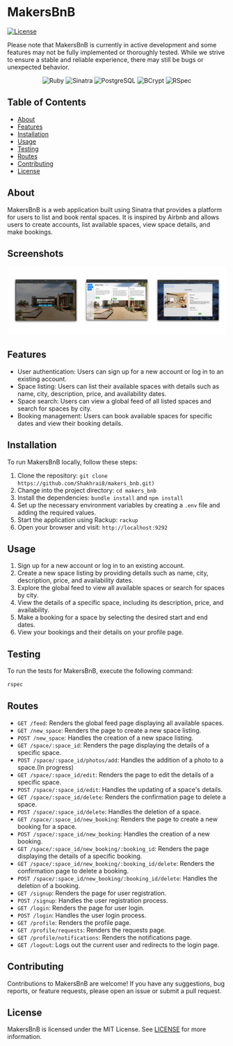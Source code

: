 # MakersBnB

[![License](https://img.shields.io/badge/license-MIT-blue.svg)](LICENSE)

Please note that MakersBnB is currently in active development and some features may not be fully implemented or thoroughly tested. While we strive to ensure a stable and reliable experience, there may still be bugs or unexpected behavior.

<p align="center">
 <img src="https://img.shields.io/badge/ruby-%23CC342D.svg?style=for-the-badge&logo=ruby&logoColor=white" alt="Ruby" />
 <img src="https://img.shields.io/badge/sinatra-%23D00000.svg?style=for-the-badge&logo=sinatra&logoColor=white" alt="Sinatra" />
 <img src="https://img.shields.io/badge/postgresql-%23336791.svg?style=for-the-badge&logo=postgresql&logoColor=white" alt="PostgreSQL" />
 <img src="https://img.shields.io/badge/bcrypt-%23172F2E.svg?style=for-the-badge&logo=bcrypt&logoColor=white" alt="BCrypt" />
 <img src="https://img.shields.io/badge/rspec-%23C21325.svg?style=for-the-badge&logo=rspec&logoColor=white" alt="RSpec" />
</p>


## Table of Contents
- [About](#about)
- [Features](#features)
- [Installation](#installation)
- [Usage](#usage)
- [Testing](#testing)
- [Routes](#routes)
- [Contributing](#contributing)
- [License](#license)

## About

MakersBnB is a web application built using Sinatra that provides a platform for users to list and book rental spaces. It is inspired by Airbnb and allows users to create accounts, list available spaces, view space details, and make bookings.

## Screenshots

![](./public/screenshots.png)

## Features

- User authentication: Users can sign up for a new account or log in to an existing account.
- Space listing: Users can list their available spaces with details such as name, city, description, price, and availability dates.
- Space search: Users can view a global feed of all listed spaces and search for spaces by city.
- Booking management: Users can book available spaces for specific dates and view their booking details.

## Installation

To run MakersBnB locally, follow these steps:

1. Clone the repository: `git clone https://github.com/Shakhrai8/makers_bnb.git)`
2. Change into the project directory: `cd makers_bnb`
3. Install the dependencies: `bundle install` and `npm install`
4. Set up the necessary environment variables by creating a `.env` file and adding the required values. 
5. Start the application using Rackup: `rackup`
6. Open your browser and visit: `http://localhost:9292`

## Usage

1. Sign up for a new account or log in to an existing account.
2. Create a new space listing by providing details such as name, city, description, price, and availability dates.
3. Explore the global feed to view all available spaces or search for spaces by city.
4. View the details of a specific space, including its description, price, and availability.
5. Make a booking for a space by selecting the desired start and end dates.
6. View your bookings and their details on your profile page.

## Testing

To run the tests for MakersBnB, execute the following command:

```bash
rspec
```

## Routes

- `GET /feed`: Renders the global feed page displaying all available spaces.
- `GET /new_space`: Renders the page to create a new space listing.
- `POST /new_space`: Handles the creation of a new space listing.
- `GET /space/:space_id`: Renders the page displaying the details of a specific space.
- `POST /space/:space_id/photos/add`: Handles the addition of a photo to a space.(In progress)
- `GET /space/:space_id/edit`: Renders the page to edit the details of a specific space.
- `POST /space/:space_id/edit`: Handles the updating of a space's details.
- `GET /space/:space_id/delete`: Renders the confirmation page to delete a space.
- `POST /space/:space_id/delete`: Handles the deletion of a space.
- `GET /space/:space_id/new_booking`: Renders the page to create a new booking for a space.
- `POST /space/:space_id/new_booking`: Handles the creation of a new booking.
- `GET /space/:space_id/new_booking/:booking_id`: Renders the page displaying the details of a specific booking.
- `GET /space/:space_id/new_booking/:booking_id/delete`: Renders the confirmation page to delete a booking.
- `POST /space/:space_id/new_booking/:booking_id/delete`: Handles the deletion of a booking.
- `GET /signup`: Renders the page for user registration.
- `POST /signup`: Handles the user registration process.
- `GET /login`: Renders the page for user login.
- `POST /login`: Handles the user login process.
- `GET /profile`: Renders the profile page.
- `GET /profile/requests`: Renders the requests page.
- `GET /profile/notifications`: Renders the notifications page.
- `GET /logout`: Logs out the current user and redirects to the login page.

## Contributing

Contributions to MakersBnB are welcome! If you have any suggestions, bug reports, or feature requests, please open an issue or submit a pull request.

## License

MakersBnB is licensed under the MIT License. See [LICENSE](LICENSE) for more information.

